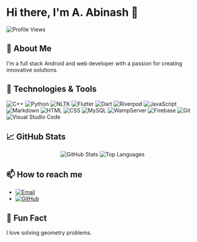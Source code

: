 # Hi there, I'm A. Abinash 👋

![Profile Views](https://komarev.com/ghpvc/?username=Abi27052000&color=blue)

## 🚀 About Me
I'm a full stack Android and web developer with a passion for creating innovative solutions.

## 🔧 Technologies & Tools
<p align="left">
  <img src="https://img.shields.io/badge/C%2B%2B-00599C?style=for-the-badge&logo=c%2B%2B&logoColor=white" alt="C++" />
  <img src="https://img.shields.io/badge/Python-3776AB?style=for-the-badge&logo=python&logoColor=white" alt="Python" />
  <img src="https://img.shields.io/badge/NLTK-0277BD?style=for-the-badge&logo=python&logoColor=white" alt="NLTK" />
  <img src="https://img.shields.io/badge/Flutter-02569B?style=for-the-badge&logo=flutter&logoColor=white" alt="Flutter" />
  <img src="https://img.shields.io/badge/Dart-0175C2?style=for-the-badge&logo=dart&logoColor=white" alt="Dart" />
  <img src="https://img.shields.io/badge/Riverpod-01579B?style=for-the-badge&logo=flutter&logoColor=white" alt="Riverpod" />
<!--   <img src="https://img.shields.io/badge/Bloc-1B4C99?style=for-the-badge&logo=flutter&logoColor=white" alt="Bloc" /> -->
  <img src="https://img.shields.io/badge/Javascript-F7DF1E?style=for-the-badge&logo=javascript&logoColor=black" alt="JavaScript" />
<!--   <img src="https://img.shields.io/badge/React-61DAFB?style=for-the-badge&logo=react&logoColor=black" alt="React" /> -->
<!--   <img src="https://img.shields.io/badge/Redux-764ABC?style=for-the-badge&logo=redux&logoColor=white" alt="Redux" />
  <img src="https://img.shields.io/badge/Next.js-000000?style=for-the-badge&logo=nextdotjs&logoColor=white" alt="Next.js" />
  <img src="https://img.shields.io/badge/TypeScript-007ACC?style=for-the-badge&logo=typescript&logoColor=white" alt="TypeScript" />
  <img src="https://img.shields.io/badge/Node.js-339933?style=for-the-badge&logo=nodedotjs&logoColor=white" alt="Node.js" />
  <img src="https://img.shields.io/badge/Express.js-000000?style=for-the-badge&logo=express&logoColor=white" alt="Express.js" /> -->
<!--   <img src="https://img.shields.io/badge/Socket.io-010101?style=for-the-badge&logo=socket.io&logoColor=white" alt="Socket.IO" /> -->
  <img src="https://img.shields.io/badge/Markdown-000000?style=for-the-badge&logo=markdown&logoColor=white" alt="Markdown" />
  <img src="https://img.shields.io/badge/HTML-E34F26?style=for-the-badge&logo=html5&logoColor=white" alt="HTML" />
  <img src="https://img.shields.io/badge/CSS-1572B6?style=for-the-badge&logo=css3&logoColor=white" alt="CSS" />
<!--   <img src="https://img.shields.io/badge/Tailwind_CSS-38B2AC?style=for-the-badge&logo=tailwind-css&logoColor=white" alt="Tailwind CSS" />
  <img src="https://img.shields.io/badge/MongoDB-47A248?style=for-the-badge&logo=mongodb&logoColor=white" alt="MongoDB" /> -->
  <img src="https://img.shields.io/badge/MySQL-4479A1?style=for-the-badge&logo=mysql&logoColor=white" alt="MySQL" />
<!--   <img src="https://img.shields.io/badge/GraphQL-E10098?style=for-the-badge&logo=graphql&logoColor=white" alt="GraphQL" /> -->
  <img src="https://img.shields.io/badge/WampServer-FF3399?style=for-the-badge&logo=windows&logoColor=white" alt="WampServer" />
  <img src="https://img.shields.io/badge/Firebase-FFCA28?style=for-the-badge&logo=firebase&logoColor=black" alt="Firebase" />
<!--   <img src="https://img.shields.io/badge/Appwrite-F02E65?style=for-the-badge&logo=appwrite&logoColor=white" alt="Appwrite" /> -->
  <img src="https://img.shields.io/badge/Git-F05032?style=for-the-badge&logo=git&logoColor=white" alt="Git" />
<!--   <img src="https://img.shields.io/badge/AWS-232F3E?style=for-the-badge&logo=amazon-aws&logoColor=white" alt="AWS" /> -->
  <img src="https://img.shields.io/badge/VS_Code-007ACC?style=for-the-badge&logo=visual-studio-code&logoColor=white" alt="Visual Studio Code" />
<!--   <img src="https://img.shields.io/badge/Postman-FF6C37?style=for-the-badge&logo=postman&logoColor=white" alt="Postman" />
  <img src="https://img.shields.io/badge/Canva-00C4CC?style=for-the-badge&logo=canva&logoColor=white" alt="Canva" />
  <img src="https://img.shields.io/badge/Figma-F24E1E?style=for-the-badge&logo=figma&logoColor=white" alt="Figma" /> -->
  
</p>

## 📈 GitHub Stats
<p align="center">
  <img src="https://github-readme-stats.vercel.app/api?username=Abi27052000&show_icons=true&theme=radical" alt="GitHub Stats" />
  <img src="https://github-readme-stats.vercel.app/api/top-langs/?username=Abi27052000&layout=compact&theme=radical" alt="Top Languages" />
</p>

## 📫 How to reach me

- [![Email](https://img.shields.io/badge/Email-D14836?style=for-the-badge&logo=gmail&logoColor=white)](mailto:allesabinash1@gmail.com)
- [![GitHub](https://img.shields.io/badge/GitHub-181717?style=for-the-badge&logo=github&logoColor=white)](https://github.com/Abi27052000)

## 🌟 Fun Fact
I love solving geometry problems.


